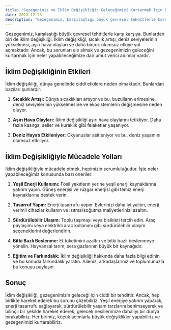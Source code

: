 ```yaml
---
title: "Gezegenimiz ve İklim Değişikliği: Geleceğimizi Kurtarmak İçin Neler Yapabiliriz?"
date: 2023-12-23
description: "Gezegenimiz, karşılaştığı büyük çevresel tehditlerle karşı karşıya. Bunlardan biri de iklim değişikliği. İklim değişikliği, sıcaklık artışı, deniz seviyelerinin yükselmesi, aşırı hava olayları ve daha birçok olumsuz etkiye yol açmaktadır. Ancak, bu sorunları ele almak ve gezegenimizin geleceğini kurtarmak için neler yapabileceğimize dair umut verici adımlar vardır."
---
```


Gezegenimiz, karşılaştığı büyük çevresel tehditlerle karşı karşıya. Bunlardan biri de iklim değişikliği. İklim değişikliği, sıcaklık artışı, deniz seviyelerinin yükselmesi, aşırı hava olayları ve daha birçok olumsuz etkiye yol açmaktadır. Ancak, bu sorunları ele almak ve gezegenimizin geleceğini kurtarmak için neler yapabileceğimize dair umut verici adımlar vardır.

## İklim Değişikliğinin Etkileri

İklim değişikliği, dünya genelinde ciddi etkilere neden olmaktadır. Bunlardan bazıları şunlardır:

1. **Sıcaklık Artışı:** Dünya sıcaklıkları artıyor ve bu, buzulların erimesine, deniz seviyelerinin yükselmesine ve ekosistemlerin değişmesine neden oluyor.

2. **Aşırı Hava Olayları:** İklim değişikliği aşırı hava olaylarını tetikliyor. Daha fazla kasırga, seller ve kuraklık gibi felaketler yaşanıyor.

3. **Deniz Hayatı Etkileniyor:** Okyanuslar asitleniyor ve bu, deniz yaşamını olumsuz etkiliyor.

## İklim Değişikliğiyle Mücadele Yolları

İklim değişikliğiyle mücadele etmek, hepimizin sorumluluğudur. İşte neler yapabileceğimiz konusunda bazı öneriler:

1. **Yeşil Enerji Kullanımı:** Fosil yakıtların yerine yeşil enerji kaynaklarına yatırım yapın. Güneş enerjisi ve rüzgar enerjisi gibi temiz enerji kaynaklarına destek verin.

2. **Tasarruf Yapın:** Enerji tasarrufu yapın. Evlerinizi daha iyi yalıtın, enerji verimli cihazlar kullanın ve ısıtma/soğutma maliyetlerinizi azaltın.

3. **Sürdürülebilir Ulaşım:** Toplu taşımayı veya bisikleti tercih edin. Araç paylaşımı veya elektrikli araç kullanımı gibi sürdürülebilir ulaşım seçeneklerini değerlendirin.

4. **Bitki Bazlı Beslenme:** Et tüketimini azaltın ve bitki bazlı beslenmeye yönelin. Hayvansal tarım, sera gazlarının büyük bir kaynağıdır.

5. **Eğitim ve Farkındalık:** İklim değişikliği hakkında daha fazla bilgi edinin ve bu konuda farkındalık yaratın. Aileniz, arkadaşlarınız ve toplumunuzla bu konuyu paylaşın.

## Sonuç

İklim değişikliği, gezegenimizin geleceği için ciddi bir tehdittir. Ancak, hep birlikte hareket ederek bu sorunu çözebiliriz. Yeşil enerjiye yatırım yaparak, enerji tasarrufu sağlayarak, sürdürülebilir yaşam tarzlarını benimseyerek ve bilinçli bir şekilde hareket ederek, gelecek nesillerimize daha iyi bir dünya bırakabiliriz. Her birimiz, küçük adımlarla büyük değişiklikler yapabiliriz ve gezegenimizi kurtarabiliriz.
